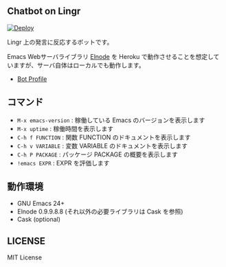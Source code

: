 ## Chatbot on Lingr

[![Deploy](https://www.herokucdn.com/deploy/button.svg)](https://heroku.com/deploy?template=https://github.com/kosh04/lingr-bot-el)

Lingr 上の発言に反応するボットです。

Emacs Webサーバライブラリ [Elnode](https://github.com/nicferrier/elnode) を
Heroku で動作させることを想定していますが、サーバ自体はローカルでも動作します。

- [Bot Profile](http://lingr.com/bot/emacs24)


## コマンド

- `M-x emacs-version` : 稼働している Emacs のバージョンを表示します
- `M-x uptime` : 稼働時間を表示します
- `C-h f FUNCTION` : 関数 FUNCTION のドキュメントを表示します
- `C-h v VARIABLE` : 変数 VARIABLE のドキュメントを表示します
- `C-h P PACKAGE`  : パッケージ PACKAGE の概要を表示します
- `!emacs EXPR` : EXPR を評価します


## 動作環境

- GNU Emacs 24+
- Elnode 0.9.9.8.8 (それ以外の必要ライブラリは Cask を参照)
- Cask (optional)


## LICENSE

MIT License 
